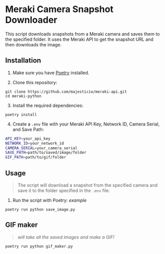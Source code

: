 # Meraki Camera Snapshot Downloader

This script downloads snapshots from a Meraki camera and saves them to the specified folder. It uses the Meraki API to get the snapshot URL and then downloads the image.

## Installation

1. Make sure you have [Poetry](https://python-poetry.org/docs/#installation) installed.

2. Clone this repository:

```
git clone https://github.com/majesticio/meraki-api.git
cd meraki-python
```

3. Install the required dependencies:

```
poetry install
```


4. Create a `.env` file with your Meraki API Key, Network ID, Camera Serial, and Save Path:

```bash
API_KEY=your_api_key
NETWORK_ID=your_network_id
CAMERA_SERIAL=your_camera_serial
SAVE_PATH=path/to/saved/image/folder
GIF_PATH=path/to/gif/folder
```


## Usage
> The script will download a snapshot from the specified camera and save it to the folder specified in the `.env` file.

1. Run the script with Poetry:
*example*
```
poetry run python save_image.py
```

## GIF maker
> *will take all the saved images and make a GIF!*
```
poetry run python gif_maker.py
```
